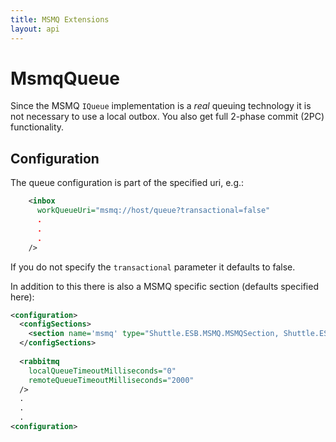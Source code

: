 ```yaml
---
title: MSMQ Extensions
layout: api
---
```

# MsmqQueue

Since the MSMQ `IQueue` implementation is a _real_ queuing technology it is not necessary to use a local outbox.  You also get full 2-phase commit (2PC) functionality.

## Configuration

The queue configuration is part of the specified uri, e.g.:

```xml
    <inbox
      workQueueUri="msmq://host/queue?transactional=false"
	  .
	  .
	  .
    />
```

If you do not specify the `transactional` parameter it defaults to false.

In addition to this there is also a MSMQ specific section (defaults specified here):

```xml
<configuration>
  <configSections>
    <section name='msmq' type="Shuttle.ESB.MSMQ.MSMQSection, Shuttle.ESB.MSMQ"/>
  </configSections>
  
  <rabbitmq
	localQueueTimeoutMilliseconds="0"
	remoteQueueTimeoutMilliseconds="2000"
  />
  .
  .
  .
<configuration>
```